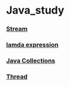 # Java_study

### <a href="https://github.com/ydj515/record-study/tree/master/Java_study/Stream">Stream</a>
### <a href="https://github.com/ydj515/record-study/tree/master/Java_study/Stream">lamda expression</a>
### <a href="https://github.com/ydj515/record-study/tree/master/Java_study/Stream">Java Collections</a>
### <a href="https://github.com/ydj515/record-study/tree/master/Java_study/Stream">Thread</a>